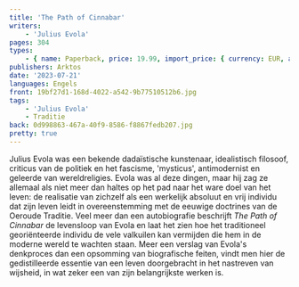 ```yaml
---
title: 'The Path of Cinnabar'
writers:
    - 'Julius Evola'
pages: 304
types:
    - { name: Paperback, price: 19.99, import_price: { currency: EUR, amount: 15.6 }, isbn: 978-1-907166-02-0 }
publishers: Arktos
date: '2023-07-21'
languages: Engels
front: 19bf27d1-168d-4022-a542-9b77510512b6.jpg
tags:
    - 'Julius Evola'
    - Traditie
back: 0d998863-467a-40f9-8586-f8867fedb207.jpg
pretty: true
---
```


Julius Evola was een bekende dadaïstische kunstenaar, idealistisch filosoof, criticus van de politiek en het fascisme, 'mysticus', antimodernist en geleerde van wereldreligies. Evola was al deze dingen, maar hij zag ze allemaal als niet meer dan haltes op het pad naar het ware doel van het leven: de realisatie van zichzelf als een werkelijk absoluut en vrij individu dat zijn leven leidt in overeenstemming met de eeuwige doctrines van de Oeroude Traditie. Veel meer dan een autobiografie beschrijft *The Path of Cinnabar* de levensloop van Evola en laat het zien hoe het traditioneel georiënteerde individu de vele valkuilen kan vermijden die hem in de moderne wereld te wachten staan. Meer een verslag van Evola's denkproces dan een opsomming van biografische feiten, vindt men hier de gedistilleerde essentie van een leven doorgebracht in het nastreven van wijsheid, in wat zeker een van zijn belangrijkste werken is.
